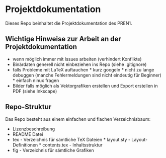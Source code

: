 # Projektdokumentation

Dieses Repo beinhaltet die Projektdokumentation des PREN1.

## Wichtige Hinweise zur Arbeit an der Projektdokumentation

* wenn möglich immer mit Issues arbeiten (verhindert Konflikte)
* Binärdaten generell nicht einbeziehen ins Repo (siehe .gitignore)
* falls Probleme mit LaTeX auftauchen
        * kurz googeln
        * nicht zu lange debuggen (manche Fehlermeldungen sind nicht eindeutig für Beginner)
        * einfach ninux fragen
* Bilder falls möglich als Vektorgrafiken erstellen und Export erstellen in PDF (siehe Inkscape)

## Repo-Struktur

Das Repo besteht aus einem einfachen und flachen Verzeichnisbaum:

* Lizenzbeschreibung
* README Datei
* tex - Verzeichnis für sämtliche TeX Dateien
        * layout.sty - Layout-Definitionen
        * contents.tex - Inhaltsstruktur
* fig - Verzeichnis für sämtliche Grafiken
